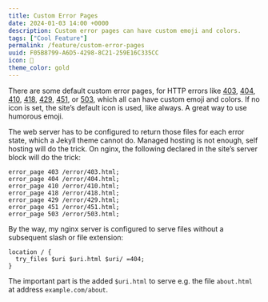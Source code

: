 ```yaml
---
title: Custom Error Pages
date: 2024-01-03 14:00 +0000
description: Custom error pages can have custom emoji and colors.
tags: ["Cool Feature"]
permalink: /feature/custom-error-pages
uuid: F05B8799-A6D5-4298-8C21-259E16C335CC
icon: 🎏
theme_color: gold
---
```

There are some default custom error pages, for HTTP errors like [403](/error/403), [404](/error/404), [410](/error/410), [418](/error/418), [429](/error/429), [451](/error/451), or [503](/error/503), which all can have custom emoji and colors. If no icon is set, the site’s default icon is used, like always. A great way to use humorous emoji.

The web server has to be configured to return those files for each error state, which a Jekyll theme cannot do. Managed hosting is not enough, self hosting will do the trick. On nginx, the following declared in the site’s server block will do the trick:

```nginx
error_page 403 /error/403.html;
error_page 404 /error/404.html;
error_page 410 /error/410.html;
error_page 418 /error/418.html;
error_page 429 /error/429.html;
error_page 451 /error/451.html;
error_page 503 /error/503.html;
```

By the way, my nginx server is configured to serve files without a subsequent slash or file extension:

```nginx
location / {
  try_files $uri $uri.html $uri/ =404;
}
```

The important part is the added `$uri.html` to serve e.g. the file `about.html` at address `example.com/about`.
